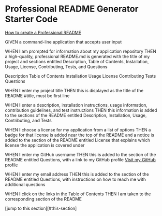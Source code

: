 # Professional README Generator Starter Code

[How to create a Professional README](https://coding-boot-camp.github.io/full-stack/github/professional-readme-guide)



GIVEN a command-line application that accepts user input

WHEN I am prompted for information about my application repository
THEN a high-quality, professional README.md is generated with the title of my project and sections entitled Description, Table of Contents, Installation, Usage, License, Contributing, Tests, and Questions

Description
Table of Contents
Installation
Usage
License
Contributing
Tests
Questions


WHEN I enter my project title
THEN this is displayed as the title of the README
#title, must be first line

WHEN I enter a description, installation instructions, usage information, contribution guidelines, and test instructions
THEN this information is added to the sections of the README entitled Description, Installation, Usage, Contributing, and Tests

WHEN I choose a license for my application from a list of options
THEN a badge for that license is added near the top of the README and a notice is added to the section of the README entitled License that explains which license the application is covered under

WHEN I enter my GitHub username
THEN this is added to the section of the README entitled Questions, with a link to my GitHub profile
[Visit my GitHub profile](https://github.com/lillielovatt)


WHEN I enter my email address
THEN this is added to the section of the README entitled Questions, with instructions on how to reach me with additional questions
<email>

WHEN I click on the links in the Table of Contents
THEN I am taken to the corresponding section of the README

[jump to this section][#this-section]